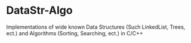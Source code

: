 # DataStr-Algo

Implementations of wide known Data Structures (Such LinkedList, Trees, ect.) and Algorithms (Sorting, Searching, ect.) in C/C++
